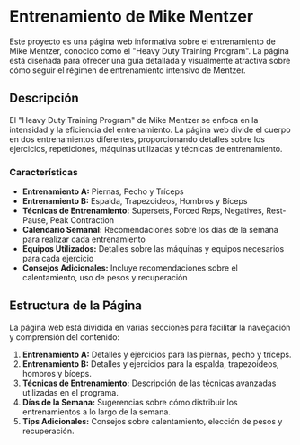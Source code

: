 # Entrenamiento de Mike Mentzer

Este proyecto es una página web informativa sobre el entrenamiento de Mike Mentzer, conocido como el "Heavy Duty Training Program". La página está diseñada para ofrecer una guía detallada y visualmente atractiva sobre cómo seguir el régimen de entrenamiento intensivo de Mentzer.

## Descripción

El "Heavy Duty Training Program" de Mike Mentzer se enfoca en la intensidad y la eficiencia del entrenamiento. La página web divide el cuerpo en dos entrenamientos diferentes, proporcionando detalles sobre los ejercicios, repeticiones, máquinas utilizadas y técnicas de entrenamiento.

### Características

- **Entrenamiento A:** Piernas, Pecho y Tríceps
- **Entrenamiento B:** Espalda, Trapezoideos, Hombros y Bíceps
- **Técnicas de Entrenamiento:** Supersets, Forced Reps, Negatives, Rest-Pause, Peak Contraction
- **Calendario Semanal:** Recomendaciones sobre los días de la semana para realizar cada entrenamiento
- **Equipos Utilizados:** Detalles sobre las máquinas y equipos necesarios para cada ejercicio
- **Consejos Adicionales:** Incluye recomendaciones sobre el calentamiento, uso de pesos y recuperación

## Estructura de la Página

La página web está dividida en varias secciones para facilitar la navegación y comprensión del contenido:

1. **Entrenamiento A:** Detalles y ejercicios para las piernas, pecho y tríceps.
2. **Entrenamiento B:** Detalles y ejercicios para la espalda, trapezoideos, hombros y bíceps.
3. **Técnicas de Entrenamiento:** Descripción de las técnicas avanzadas utilizadas en el programa.
4. **Días de la Semana:** Sugerencias sobre cómo distribuir los entrenamientos a lo largo de la semana.
5. **Tips Adicionales:** Consejos sobre calentamiento, elección de pesos y recuperación.
